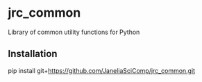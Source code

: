 # jrc_common
Library of common utility functions for Python

## Installation
pip install git+https://github.com/JaneliaSciComp/jrc_common.git
